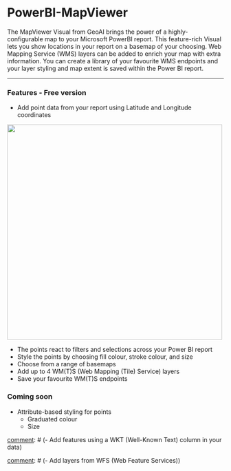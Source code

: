 # PowerBI-MapViewer

The MapViewer Visual from GeoAI brings the power of a highly-configurable map to your Microsoft PowerBI report. This feature-rich Visual lets you show locations in your report on a basemap of your choosing. Web Mapping Service (WMS) layers can be added to enrich your map with extra information. You can create a library of your favourite WMS endpoints and your layer styling and map extent is saved within the Power BI report.

________________________________

### Features - Free version

- Add point data from your report using Latitude and Longitude coordinates

<img src="https://github.com/GeoAi-nl/PowerBI-MapViewer/assets/145410383/1f816b2a-82d9-4a00-b879-1fbdc564bf08" width="500" />

- The points react to filters and selections across your Power BI report
- Style the points by choosing fill colour, stroke colour, and size
- Choose from a range of basemaps
- Add up to 4 WM(T)S (Web Mapping (Tile) Service) layers
- Save your favourite WM(T)S endpoints

### Coming soon
- Attribute-based styling for points
    - Graduated colour
    - Size

[comment]: # (#### Features - Pro version)

[comment]: # (- Unlimited WMS layers)

[comment]: # (- Add features using a WKT (Well-Known Text) column in your data)

[comment]: # (- Add layers from WFS (Web Feature Services))

[comment]: # (- View feature attributes)

[comment]: # (- Query features using filters and selections across your report)
